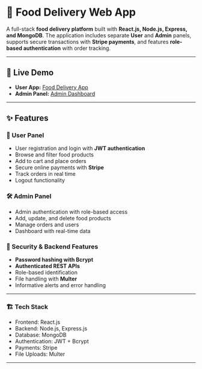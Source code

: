 # 🍔 Food Delivery Web App  

A full-stack **food delivery platform** built with **React.js, Node.js, Express, and MongoDB**. The application includes separate **User** and **Admin** panels, supports secure transactions with **Stripe payments**, and features **role-based authentication** with order tracking.  

---

## 🚀 Live Demo  
- **User App:** [Food Delivery App](https://food-app-frontend-woad.vercel.app/)  
- **Admin Panel:** [Admin Dashboard](https://food-app-admin-psi.vercel.app/)  

---

## ✨ Features  

### 👤 User Panel  
- User registration and login with **JWT authentication**  
- Browse and filter food products  
- Add to cart and place orders  
- Secure online payments with **Stripe**  
- Track orders in real time  
- Logout functionality  

### 🛠️ Admin Panel  
- Admin authentication with role-based access  
- Add, update, and delete food products  
- Manage orders and users  
- Dashboard with real-time data  

### 🔐 Security & Backend Features  
- **Password hashing with Bcrypt**  
- **Authenticated REST APIs**  
- Role-based identification  
- File handling with **Multer**  
- Informative alerts and error handling

---

### 🏗️ Tech Stack

- Frontend: React.js
- Backend: Node.js, Express.js
- Database: MongoDB
- Authentication: JWT + Bcrypt
- Payments: Stripe
- File Uploads: Multer

---


